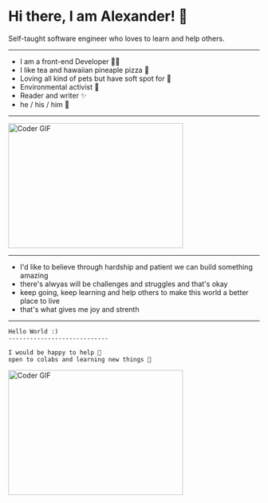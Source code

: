 # Hi there, I am Alexander! 👋 


Self-taught software engineer who loves to learn and help others. 
***

- I am a front-end Developer 👨‍💻  <br>
- I like tea and hawaiian pineaple pizza 🍕 <br>
- Loving all kind of pets but have soft spot for 🐶 <br>
- Environmental activist 🌱 <br>
- Reader and writer ✨ <br>
- he / his / him 🙋‍ <br>

***


<img alt="Coder GIF" height=250 width=350 src="https://cdn.dribbble.com/users/1187836/screenshots/6539429/programer.gif" />

---
- I'd like to believe through hardship and patient we can build something amazing <br>
- there's alwyas will be challenges and struggles and that's okay <br>
- keep going, keep learning and help others to make this world a better place to live <br>
- that's what gives me joy and strenth <br>


---
    
    Hello World :)
    ----------------------------
    
    I would be happy to help 🌟
    open to colabs and learning new things 👾
 


<img alt="Coder GIF" height=250 width=350 src="https://thumbs.gfycat.com/EvilNextDevilfish-small.gif" />
  
<br>
<br>


